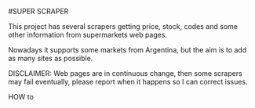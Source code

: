 #SUPER SCRAPER

This project has several scrapers getting price, stock, codes and some other information from supermarkets web pages.

Nowadays it supports some markets from Argentina, but the aim is to add as many sites as possible.

DISCLAIMER: Web pages are in continuous change, then some scrapers may fail eventually, please report when it happens so I can correct issues.

HOW to 
